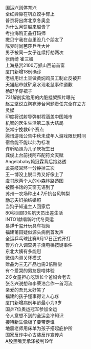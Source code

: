 国运兴则体育兴  
全红婵靠在巩立姣手臂上  
普京将出席北京冬奥会  
为什么月饼越来越贵了  
考拉海购正品打码师  
撒贝宁我在台里没几个朋友了  
陈梦时尚芭莎乒乓大片  
男子被同一女子连续打劫两次  
张雨绮 崔三娘  
上海悬赏2100万抓山西前首富  
厦门新增18例确诊  
老板用烂土豆做黄焖鸡员工制止反被开  
天猫超市就矿泉水现老鼠事件道歉  
杨舒予穿裙子  
731解剖实验用的内脏挂架照片曝光  
赵立坚说立陶宛涉台问题责任完全在立方  
灵媒  
印度将试射导弹射程涵盖中国城市  
机智的医生生活第二季大结局  
张常宁挽救6个赛点  
腾讯游戏公告中秋未成年人游戏限玩时间  
宿舍能不能以此为标准  
许昕晒照为儿子庆祝生日  
龚俊上台前找阿布配符文天赋  
Angelababy赖冠霖背后抱路透  
孟美岐耳环一分钟掉三次  
王一博没上脱口秀又好像上了  
虞书欣两个人的小森林路透图  
被图书馆的天窗无语到了  
苏州一农场种出4.7斤抗台风鸭梨  
励志夫妇拍结婚照  
当狗子知道主人回家后  
80秒回顾3名航天员出差生活  
INTO1献唱新时代冬奥运  
易烊千玺开玩具车视频  
福建莆田疑似源头病例首发声  
全运乒乓球比赛9月17日正式开打  
警方介入调查男子烧电梯按键事件  
东北大姨有多能怼  
微信内测关怀模式  
赠品为三无产品也需3倍赔偿  
有个爱哭的男友是啥体验  
2岁女童担心吃饭长个爸妈会老去  
张艺兴说想和李荣浩合作一首河流  
亲爱的吾兄太好笑了  
福建的孩子懂事得让人心疼  
厦门新增病例年龄最小为3岁  
国乒7位奥运冠军参加全运  
令人意想不到的全运会冷知识  
接待新生像极了要带走谁  
地震老师用床单为孩子搭起庇护所  
国家反诈中心古装反诈宣传片  
A股黑嘴吴承泽被判19年  
